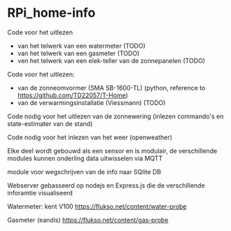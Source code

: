 # RPi_home-info

Code voor het uitlezen
- van het telwerk van een watermeter  (TODO)
- van het telwerk van een gasmeter    (TODO)
- ven het telwerk van een elek-teller van de zonnepanelen (TODO)

Code voor het uitlezen:
- van de zonneomvormer (SMA SB-1600-TL) (python, reference to https://github.com/TD22057/T-Home)
- van de verwarmingsinstallatie (Viessmann)  (TODO)

Code nodig voor het uitlezen van de zonnewering (inlezen commando's en state-estimater van de stand)

Code nodig voor het inlezen van het weer (openweather)

Elke deel wordt gebouwd als een sensor en is modulair, de verschillende modules kunnen onderling data uitwisselen via MQTT

module voor wegschrijven van de info naar SQlite DB

Webserver gebasseerd op nodejs en Express.js die de verschillende inforamtie visualiseerd



Watermeter: kent V100
https://flukso.net/content/water-probe

Gasmeter (eandis)
https://flukso.net/content/gas-probe
